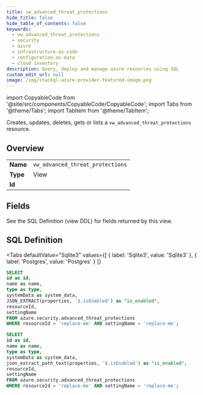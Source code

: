 ```yaml
--- 
title: vw_advanced_threat_protections
hide_title: false
hide_table_of_contents: false
keywords:
  - vw_advanced_threat_protections
  - security
  - azure
  - infrastructure-as-code
  - configuration-as-data
  - cloud inventory
description: Query, deploy and manage azure resources using SQL
custom_edit_url: null
image: /img/stackql-azure-provider-featured-image.png
---
```


import CopyableCode from '@site/src/components/CopyableCode/CopyableCode';
import Tabs from '@theme/Tabs';
import TabItem from '@theme/TabItem';

Creates, updates, deletes, gets or lists a <code>vw_advanced_threat_protections</code> resource.

## Overview
<table><tbody>
<tr><td><b>Name</b></td><td><code>vw_advanced_threat_protections</code></td></tr>
<tr><td><b>Type</b></td><td>View</td></tr>
<tr><td><b>Id</b></td><td><CopyableCode code="azure.security.vw_advanced_threat_protections" /></td></tr>
</tbody></table>

## Fields

See the SQL Definition (view DDL) for fields returned by this view.

## SQL Definition

<Tabs
defaultValue="Sqlite3"
values={[
{ label: 'Sqlite3', value: 'Sqlite3' },
{ label: 'Postgres', value: 'Postgres' }
]}
>
<TabItem value="Sqlite3">

```sql
SELECT
id as id,
name as name,
type as type,
systemData as system_data,
JSON_EXTRACT(properties, '$.isEnabled') as "is_enabled",
resourceId,
settingName
FROM azure.security.advanced_threat_protections
WHERE resourceId = 'replace-me' AND settingName = 'replace-me';
```

</TabItem>
<TabItem value="Postgres">

```sql
SELECT
id as id,
name as name,
type as type,
systemData as system_data,
json_extract_path_text(properties, '$.isEnabled') as "is_enabled",
resourceId,
settingName
FROM azure.security.advanced_threat_protections
WHERE resourceId = 'replace-me' AND settingName = 'replace-me';
```

</TabItem>
</Tabs>
